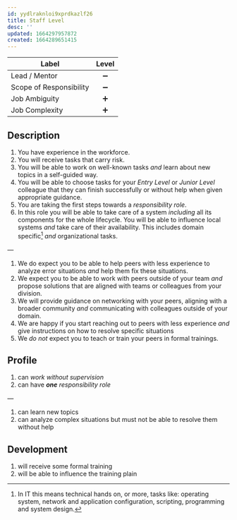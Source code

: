 ```yaml
---
id: yydlraknloi9xprdkazlf26
title: Staff Level
desc: ''
updated: 1664297957872
created: 1664289651415
---
```


| Label                   | Level |
| ----------------------- | :---: |
| Lead / Mentor           |   ➖   |
| Scope of Responsibility |   ➖   |
| Job Ambiguity           |   ➕   |
| Job Complexity          |   ➕   |

## Description

1. You have experience in the workforce.
2. You will receive tasks that carry risk.
3. You will be able to work on well-known tasks
   _and_ learn about new topics in a self-guided way.
4. You will be able to choose tasks for your
   _Entry Level_ or _Junior Level_ colleague
   that they can finish successfully or without help
   when given appropriate guidance.
5. You are taking the first steps towards a _responsibility role_.
6. In this role you will be able to take care of a system
  _including_ all its components
  for the whole lifecycle.
  You will be able to influence local systems
  _and_ take care of their availability.
  This includes domain specific[^1] _and_ organizational tasks.

—

1. We do expect you to be able to help peers with less experience
   to analyze error situations
   _and_ help them fix these situations.
2. We expect you to be able to work with peers outside of your team
   _and_ propose solutions that are aligned with 
   teams or colleagues from your division.
3. We will provide guidance on networking with your peers,
   aligning with a broader community
   _and_ communicating with colleagues outside of your domain.
4. We are happy if you start reaching out to peers with less experience
   _and_ give instructions on how to resolve specific situations
5. We _do not_ expect you to teach or train your peers in formal trainings.

## Profile

1. can _work without supervision_
1. can have _**one** responsibility role_

—

1. can learn new topics
1. can analyze complex situations but must not be able to resolve them without help

## Development

1. will receive some formal training
1. will be able to influence the training plain

[^1]: In IT this means technical hands on, or more, tasks like:
      operating system, network and application configuration,
      scripting, programming and system design.

